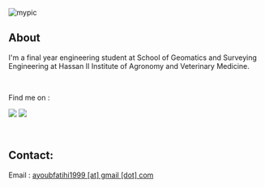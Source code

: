 ![mypic](https://ayoubft.github.io/img/computer.gif)

## About

I'm a final year engineering student at School of Geomatics and Surveying Engineering at Hassan II Institute of Agronomy and Veterinary Medicine.

&nbsp;

Find me on :

<a href="https://www.linkedin.com/in/ayoub-fatihi/" target="_blank"><img src="https://img.shields.io/badge/LinkedIn-0077B5?style=for-the-badge&logo=linkedin&logoColor=white"/></a>
<a href="https://www.github.com/ayoubft" target="_blank"><img src="https://img.shields.io/badge/GitHub-100000?style=for-the-badge&logo=github&logoColor=white"/></a>

&nbsp;

## Contact:

Email : [ayoubfatihi1999 [at] gmail [dot] com]()
